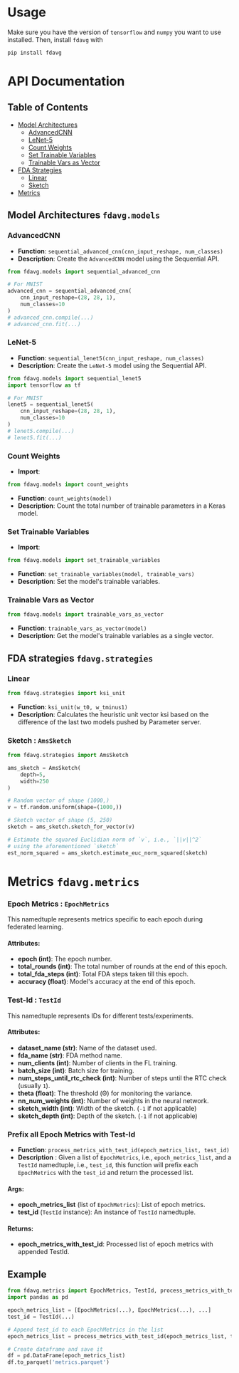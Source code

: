 # Usage
Make sure you have the version of `tensorflow` and `numpy` you want to use installed. Then, install `fdavg` with

```bash
pip install fdavg
```

# API Documentation

## Table of Contents

- [Model Architectures](#model-architectures-fdavgmodels)
  - [AdvancedCNN](#advancedcnn)
  - [LeNet-5](#lenet-5)
  - [Count Weights](#count-weights)
  - [Set Trainable Variables](#set-trainable-variables)
  - [Trainable Vars as Vector](#trainable-vars-as-vector)
- [FDA Strategies](#fda-strategies-fdavgstrategies)
  - [Linear](#linear)
  - [Sketch](#sketch--amssketch)
- [Metrics](#metrics-fdavgmetrics)


## Model Architectures `fdavg.models`

### AdvancedCNN

- **Function**: `sequential_advanced_cnn(cnn_input_reshape, num_classes)`
- **Description**: Create the `AdvancedCNN` model using the Sequential API.

```python
from fdavg.models import sequential_advanced_cnn

# For MNIST
advanced_cnn = sequential_advanced_cnn(
    cnn_input_reshape=(28, 28, 1), 
    num_classes=10
)
# advanced_cnn.compile(...)
# advanced_cnn.fit(...)
```

### LeNet-5

- **Function**: `sequential_lenet5(cnn_input_reshape, num_classes)`
- **Description**: Create the `LeNet-5` model using the Sequential API.

```python
from fdavg.models import sequential_lenet5
import tensorflow as tf

# For MNIST
lenet5 = sequential_lenet5(
    cnn_input_reshape=(28, 28, 1), 
    num_classes=10
)
# lenet5.compile(...)
# lenet5.fit(...)
```

### Count Weights

- **Import**:
```python 
from fdavg.models import count_weights
```
- **Function**: `count_weights(model)`
- **Description**: Count the total number of trainable parameters in a Keras model.

### Set Trainable Variables
- **Import**: 
```python
from fdavg.models import set_trainable_variables
```
- **Function**: `set_trainable_variables(model, trainable_vars)`
- **Description**: Set the model's trainable variables.

### Trainable Vars as Vector
```python
from fdavg.models import trainable_vars_as_vector
```
- **Function**: `trainable_vars_as_vector(model)`
- **Description**: Get the model's trainable variables as a single vector.

## FDA strategies `fdavg.strategies`

### Linear
```python
from fdavg.strategies import ksi_unit
```
- **Function**: `ksi_unit(w_t0, w_tminus1)`
- **Description**: Calculates the heuristic unit vector ksi based on the difference of the last two models pushed by Parameter server. 

### Sketch : `AmsSketch`
```python
from fdavg.strategies import AmsSketch

ams_sketch = AmsSketch(
    depth=5,
    width=250
)

# Random vector of shape (1000,)
v = tf.random.uniform(shape=(1000,))

# Sketch vector of shape (5, 250)
sketch = ams_sketch.sketch_for_vector(v)

# Estimate the squared Euclidian norm of `v`, i.e., `||v||^2`
# using the aforementioned `sketch`
est_norm_squared = ams_sketch.estimate_euc_norm_squared(sketch)
```

# Metrics `fdavg.metrics`

### Epoch Metrics : `EpochMetrics`

This namedtuple represents metrics specific to each epoch during federated learning.

#### Attributes:
- **epoch (int)**: The epoch number.
- **total_rounds (int)**: The total number of rounds at the end of this epoch.
- **total_fda_steps (int)**: Total FDA steps taken till this epoch.
- **accuracy (float)**: Model's accuracy at the end of this epoch.

### Test-Id : `TestId`

This namedtuple represents IDs for different tests/experiments.

#### Attributes:
- **dataset_name (str)**: Name of the dataset used.
- **fda_name (str)**: FDA method name.
- **num_clients (int)**: Number of clients in the FL training.
- **batch_size (int)**: Batch size for training.
- **num_steps_until_rtc_check (int)**: Number of steps until the RTC check (usually `1`).
- **theta (float)**: The threshold (Θ) for monitoring the variance.
- **nn_num_weights (int)**: Number of weights in the neural network.
- **sketch_width (int)**: Width of the sketch. (`-1` if not applicable)
- **sketch_depth (int)**: Depth of the sketch. (`-1` if not applicable)

### Prefix all Epoch Metrics with Test-Id

- **Function**: `process_metrics_with_test_id(epoch_metrics_list, test_id)`
- **Description** : Given a list of `EpochMetrics`, i.e., `epoch_metrics_list`, and a `TestId` namedtuple, i.e., `test_id`, this function 
will prefix each `EpochMetrics` with the `test_id` and return the processed list.

#### Args:
- **epoch_metrics_list** (list of ``EpochMetrics``): List of epoch metrics.
- **test_id** (`TestId` instance): An instance of `TestId` namedtuple.

#### Returns:
- **epoch_metrics_with_test_id**: Processed list of epoch metrics with appended TestId.


## Example

```python
from fdavg.metrics import EpochMetrics, TestId, process_metrics_with_test_id
import pandas as pd

epoch_metrics_list = [EpochMetrics(...), EpochMetrics(...), ...]
test_id = TestId(...)

# Append test_id to each EpochMetrics in the list
epoch_metrics_list = process_metrics_with_test_id(epoch_metrics_list, test_id)

# Create dataframe and save it
df = pd.DataFrame(epoch_metrics_list)
df.to_parquet('metrics.parquet')
```
